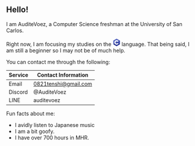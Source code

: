 ## Hello! 
I am AuditeVoez, a Computer Science freshman at the University of San Carlos. 

Right now, I am focusing my studies on the <img src="assets/c.png" width="20" height="20"> language.
That being said, I am still a beginner so I may not be of much help.


You can contact me through the following:

| Service  | Contact Information |
| ------------- | ------------- |
| Email  | 0821tenshi@gmail.com  |
| Discord  | @AuditeVoez  |
| LINE  | auditevoez  |

Fun facts about me:
- I avidly listen to Japanese music
- I am a bit goofy.
- I have over 700 hours in MHR.

<!--Email
: 0821tenshi@gmail.com 
Discord
: @AuditeVoez 
LINE ID
: auditevoez

Fun facts about me:
- I avidly listen to Japanese music
- I am a bit goofy.
- I have over 700 hours in MHR.

<!--
**AuditeVoez/AuditeVoez** is a ✨ _special_ ✨ repository because its `README.md` (this file) appears on your GitHub profile.

Here are some ideas to get you started:

- 🔭 I’m currently working on ...
- 🌱 I’m currently learning ...
- 👯 I’m looking to collaborate on ...
- 🤔 I’m looking for help with ...
- 💬 Ask me about ...
- 📫 How to reach me: ...
- 😄 Pronouns: ...
- ⚡ Fun fact: ...
-->
